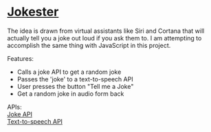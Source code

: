 # [Jokester](https://dee-glitch.github.io/jokester/index.html)

The idea is drawn from virtual assistants like Siri and Cortana that will actually tell you a joke out loud if you ask them to.
I am attempting to accomplish the same thing with JavaScript in this project.

Features:
* Calls a joke API to get a random joke
* Passes the 'joke' to a text-to-speech API
* User presses the button "Tell me a Joke"
* Get a random joke in audio form back

APIs: <br>
[Joke API](https://jokeapi.dev/) <br>
[Text-to-speech API](http://www.voicerss.org/)
